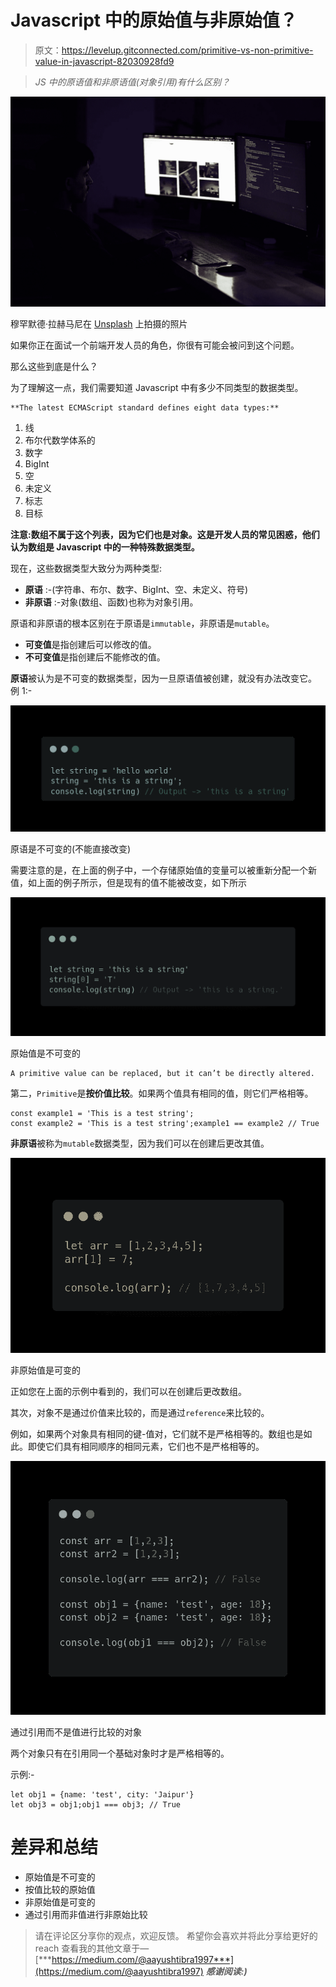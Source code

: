 # Javascript 中的原始值与非原始值？

> 原文：<https://levelup.gitconnected.com/primitive-vs-non-primitive-value-in-javascript-82030928fd9>

> *JS 中的原语值和非原语值(对象引用)有什么区别？*

![](img/e95349215b11382b5961995fd54fbbac.png)

穆罕默德·拉赫马尼在 [Unsplash](https://unsplash.com?utm_source=medium&utm_medium=referral) 上拍摄的照片

如果你正在面试一个前端开发人员的角色，你很有可能会被问到这个问题。

那么这些到底是什么？

为了理解这一点，我们需要知道 Javascript 中有多少不同类型的数据类型。

```
**The latest ECMAScript standard defines eight data types:**
```

1.  线
2.  布尔代数学体系的
3.  数字
4.  BigInt
5.  空
6.  未定义
7.  标志
8.  目标

**注意:数组不属于这个列表，因为它们也是对象。这是开发人员的常见困惑，他们认为数组是 Javascript 中的一种特殊数据类型。**

现在，这些数据类型大致分为两种类型:

*   **原语** :-(字符串、布尔、数字、BigInt、空、未定义、符号)
*   **非原语** :-对象(数组、函数)也称为对象引用。

原语和非原语的根本区别在于原语是`immutable`，非原语是`mutable`。

*   **可变值**是指创建后可以修改的值。
*   **不可变值**是指创建后不能修改的值。

**原语**被认为是不可变的数据类型，因为一旦原语值被创建，就没有办法改变它。
例 1:-

![](img/024db49a14ebe3ac1a983dade6dfb292.png)

原语是不可变的(不能直接改变)

需要注意的是，在上面的例子中，一个存储原始值的变量可以被重新分配一个新值，如上面的例子所示，但是现有的值不能被改变，如下所示

![](img/f2f8006377e080acd4c62a14282affef.png)

原始值是不可变的

```
A primitive value can be replaced, but it can’t be directly altered.
```

第二，`Primitive`是**按价值比较**。如果两个值具有相同的值，则它们严格相等。

```
const example1 = 'This is a test string';
const example2 = 'This is a test string';example1 == example2 // True
```

**非原语**被称为`mutable`数据类型，因为我们可以在创建后更改其值。

![](img/97712af6373439af2e04bb32b1968039.png)

非原始值是可变的

正如您在上面的示例中看到的，我们可以在创建后更改数组。

其次，对象不是通过价值来比较的，而是通过`reference`来比较的。

例如，如果两个对象具有相同的键-值对，它们就不是严格相等的。数组也是如此。即使它们具有相同顺序的相同元素，它们也不是严格相等的。

![](img/29fd600c15b04da034160ab6c57d3601.png)

通过引用而不是值进行比较的对象

两个对象只有在引用同一个基础对象时才是严格相等的。

示例:-

```
let obj1 = {name: 'test', city: 'Jaipur'}
let obj3 = obj1;obj1 === obj3; // True
```

# 差异和总结

*   原始值是不可变的
*   按值比较的原始值
*   非原始值是可变的
*   通过引用而非值进行非原始比较

> 请在评论区分享你的观点，欢迎反馈。
> 希望你会喜欢并将此分享给更好的 reach
> 查看我的其他文章于—[***https://medium.com/@aayushtibra1997***](https://medium.com/@aayushtibra1997) ***感谢阅读:)***